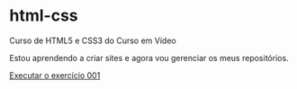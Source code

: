 # html-css
 Curso de HTML5 e CSS3 do Curso em Vídeo

 Estou aprendendo a criar sites e agora vou gerenciar os meus repositórios.

 <a href="exercicios/ex001/index.html">Executar o exercício 001</a>
